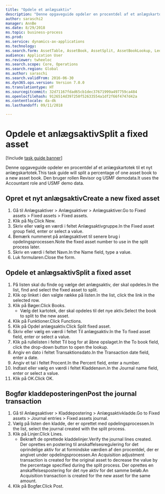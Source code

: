 ```yaml
--- 
title: "Opdele et anlægsaktiv"
description: "Denne opgaveguide opdeler en procentdel af et anlægskartotek til et nyt anlægskartotek."
author: saraschi2
manager: AnnBe
ms.date: 8/29/2018
ms.topic: business-process
ms.prod: 
ms.service: dynamics-ax-applications
ms.technology: 
ms.search.form: AssetTable, AssetBook, AssetSplit, AssetBookLookup, LedgerJournalTable, LedgerJournalTransAsset
audience: Application User
ms.reviewer: twheeloc
ms.search.scope: Core, Operations
ms.search.region: Global
ms.author: saraschi
ms.search.validFrom: 2016-06-30
ms.dyn365.ops.version: Version 7.0.0
ms.translationtype: HT
ms.sourcegitcommit: 32d71167fdad65cb1dec37671999a497759ca484
ms.openlocfilehash: 9126514d397250f52633554a1df2f66f4747d42a
ms.contentlocale: da-dk
ms.lasthandoff: 09/11/2018

---
```

# <a name="split-a-fixed-asset"></a><span data-ttu-id="1dd11-103">Opdele et anlægsaktiv</span><span class="sxs-lookup"><span data-stu-id="1dd11-103">Split a fixed asset</span></span>

[!include [task guide banner](../../includes/task-guide-banner.md)]

<span data-ttu-id="1dd11-104">Denne opgaveguide opdeler en procentdel af et anlægskartotek til et nyt anlægskartotek.</span><span class="sxs-lookup"><span data-stu-id="1dd11-104">This task guide will split a percentage of one asset book to a new asset book.</span></span>  <span data-ttu-id="1dd11-105">Den bruger rollen Revisor og USMF demodata.</span><span class="sxs-lookup"><span data-stu-id="1dd11-105">It uses the Accountant role and USMF demo data.</span></span>


## <a name="create-a-new-fixed-asset"></a><span data-ttu-id="1dd11-106">Opret et nyt anlægsaktiv</span><span class="sxs-lookup"><span data-stu-id="1dd11-106">Create a new fixed asset</span></span>
1. <span data-ttu-id="1dd11-107">Gå til Anlægsaktiver > Anlægsaktiver > Anlægsaktiver.</span><span class="sxs-lookup"><span data-stu-id="1dd11-107">Go to Fixed assets > Fixed assets > Fixed assets.</span></span>
2. <span data-ttu-id="1dd11-108">Klik på Ny.</span><span class="sxs-lookup"><span data-stu-id="1dd11-108">Click New.</span></span>
3. <span data-ttu-id="1dd11-109">Skriv eller vælg en værdi i feltet Anlægsaktivgruppe.</span><span class="sxs-lookup"><span data-stu-id="1dd11-109">In the Fixed asset group field, enter or select a value.</span></span>
4. <span data-ttu-id="1dd11-110">Bemærk nummeret på anlægsaktivet til senere brug i opdelingsprocessen.</span><span class="sxs-lookup"><span data-stu-id="1dd11-110">Note the fixed asset number to use in the split process later.</span></span>
5. <span data-ttu-id="1dd11-111">Skriv en værdi i feltet Navn.</span><span class="sxs-lookup"><span data-stu-id="1dd11-111">In the Name field, type a value.</span></span>
6. <span data-ttu-id="1dd11-112">Luk formularen.</span><span class="sxs-lookup"><span data-stu-id="1dd11-112">Close the form.</span></span>

## <a name="split-a-fixed-asset"></a><span data-ttu-id="1dd11-113">Opdele et anlægsaktiv</span><span class="sxs-lookup"><span data-stu-id="1dd11-113">Split a fixed asset</span></span>
1. <span data-ttu-id="1dd11-114">På listen skal du finde og vælge det anlægsaktiv, der skal opdeles.</span><span class="sxs-lookup"><span data-stu-id="1dd11-114">In the list, find and select the fixed asset to split.</span></span>
2. <span data-ttu-id="1dd11-115">Klik op linket i den valgte række på listen.</span><span class="sxs-lookup"><span data-stu-id="1dd11-115">In the list, click the link in the selected row.</span></span>
3. <span data-ttu-id="1dd11-116">Klik på Bøger.</span><span class="sxs-lookup"><span data-stu-id="1dd11-116">Click Books.</span></span>
    * <span data-ttu-id="1dd11-117">Vælg det kartotek, der skal opdeles til det nye aktiv.</span><span class="sxs-lookup"><span data-stu-id="1dd11-117">Select the book to split to the new asset.</span></span>  
4. <span data-ttu-id="1dd11-118">Klik på Funktioner.</span><span class="sxs-lookup"><span data-stu-id="1dd11-118">Click Functions.</span></span>
5. <span data-ttu-id="1dd11-119">Klik på Opdel anlægsaktiv.</span><span class="sxs-lookup"><span data-stu-id="1dd11-119">Click Split fixed asset.</span></span>
6. <span data-ttu-id="1dd11-120">Skriv eller vælg en værdi i feltet Til anlægsaktiv.</span><span class="sxs-lookup"><span data-stu-id="1dd11-120">In the To fixed asset field, enter or select a value.</span></span>
7. <span data-ttu-id="1dd11-121">Klik på rullelisten i feltet Til bog for at åbne opslaget.</span><span class="sxs-lookup"><span data-stu-id="1dd11-121">In the To book field, click the drop-down button to open the lookup.</span></span>
8. <span data-ttu-id="1dd11-122">Angiv en dato i feltet Transaktionsdato.</span><span class="sxs-lookup"><span data-stu-id="1dd11-122">In the Transaction date field, enter a date.</span></span>
9. <span data-ttu-id="1dd11-123">Angiv et tal i feltet Procent.</span><span class="sxs-lookup"><span data-stu-id="1dd11-123">In the Percent field, enter a number.</span></span>
10. <span data-ttu-id="1dd11-124">Indtast eller vælg en værdi i feltet Kladdenavn.</span><span class="sxs-lookup"><span data-stu-id="1dd11-124">In the Journal name field, enter or select a value.</span></span>
11. <span data-ttu-id="1dd11-125">Klik på OK.</span><span class="sxs-lookup"><span data-stu-id="1dd11-125">Click OK.</span></span>

## <a name="post-the-journal-transaction"></a><span data-ttu-id="1dd11-126">Bogfør kladdeposteringen</span><span class="sxs-lookup"><span data-stu-id="1dd11-126">Post the journal transaction</span></span>
1. <span data-ttu-id="1dd11-127">Gå til Anlægsaktiver > Kladdepostering > Anlægsaktivkladde.</span><span class="sxs-lookup"><span data-stu-id="1dd11-127">Go to Fixed assets > Journal entries > Fixed assets journal.</span></span>
2. <span data-ttu-id="1dd11-128">Vælg på listen den kladde, der er oprettet med opdelingsprocessen.</span><span class="sxs-lookup"><span data-stu-id="1dd11-128">In the list, select the journal created with the split process.</span></span>
3. <span data-ttu-id="1dd11-129">Klik på Linjer.</span><span class="sxs-lookup"><span data-stu-id="1dd11-129">Click Lines.</span></span>
    * <span data-ttu-id="1dd11-130">Bekræft de oprettede kladdelinjer.</span><span class="sxs-lookup"><span data-stu-id="1dd11-130">Verify the journal lines created.</span></span>  <span data-ttu-id="1dd11-131">Der oprettes en postering til anskaffelsesregulering for det oprindelige aktiv for at formindske værdien af den procentdel, der er angivet under opdelingsprocessen.</span><span class="sxs-lookup"><span data-stu-id="1dd11-131">An Acquisition adjustment transaction is created for the original asset to decrease the value by the percentage specified during the split process.</span></span>  <span data-ttu-id="1dd11-132">Der oprettes en anskaffelsespostering for det nye aktiv for det samme beløb.</span><span class="sxs-lookup"><span data-stu-id="1dd11-132">An Acquisition transaction is created for the new asset for the same amount.</span></span>  
4. <span data-ttu-id="1dd11-133">Klik på Bogfør.</span><span class="sxs-lookup"><span data-stu-id="1dd11-133">Click Post.</span></span>


